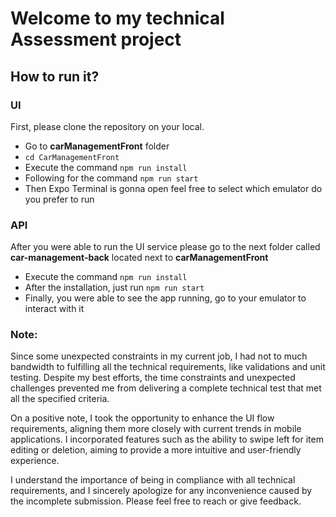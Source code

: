 # Welcome to my technical Assessment project

## How to run it?

### UI
First, please clone the repository on your local.
- Go to **carManagementFront** folder
- `cd CarManagementFront`
- Execute the command `npm run install`
- Following for the command `npm run start`
- Then Expo Terminal is gonna open feel free to select which emulator do you prefer to run

### API
After you were able to run the UI service please go to the next folder called **car-management-back** located next to **carManagementFront**
- Execute the command  `npm run install`
- After the installation, just run `npm run start`
- Finally, you were able to see the app running, go to your emulator to interact with it

### Note:
Since some unexpected constraints in my current job, I had not to much bandwidth to fulfilling all the technical requirements, like validations and unit testing. Despite my best efforts, the time constraints and unexpected challenges prevented me from delivering a complete technical test that met all the specified criteria.

On a positive note, I took the opportunity to enhance the UI flow requirements, aligning them more closely with current trends in mobile applications. I incorporated features such as the ability to swipe left for item editing or deletion, aiming to provide a more intuitive and user-friendly experience.

I understand the importance of being in compliance with all technical requirements, and I sincerely apologize for any inconvenience caused by the incomplete submission. Please feel free to reach or give feedback.
